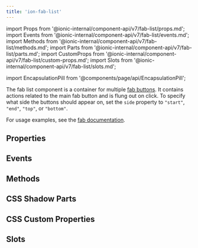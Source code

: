 ```yaml
---
title: 'ion-fab-list'
---
```


import Props from '@ionic-internal/component-api/v7/fab-list/props.md';
import Events from '@ionic-internal/component-api/v7/fab-list/events.md';
import Methods from '@ionic-internal/component-api/v7/fab-list/methods.md';
import Parts from '@ionic-internal/component-api/v7/fab-list/parts.md';
import CustomProps from '@ionic-internal/component-api/v7/fab-list/custom-props.md';
import Slots from '@ionic-internal/component-api/v7/fab-list/slots.md';

import EncapsulationPill from '@components/page/api/EncapsulationPill';

<EncapsulationPill type="shadow" />

The fab list component is a container for multiple [fab buttons](./fab-button). It contains actions related to the main fab button and is flung out on click. To specify what side the buttons should appear on, set the `side` property to `"start"`, `"end"`, `"top"`, or `"bottom"`.

For usage examples, see the [fab documentation](./fab).

## Properties

<Props />

## Events

<Events />

## Methods

<Methods />

## CSS Shadow Parts

<Parts />

## CSS Custom Properties

<CustomProps />

## Slots

<Slots />
